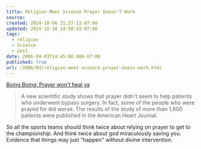 ```yaml
---
title: Religion Meet Science Prayer Doesn'T Work
source: 
created: 2024-10-06 21:27:13-07:00
updated: 2024-10-10 14:58:43-07:00
tags:
  - religion
  - Science
  - post
date: 2006-04-03T14:45:00.000-07:00
published: true
url: /2006/04/religion-meet-science-prayer-doesn-work.html
---
```



[Boing Boing: Prayer won't heal ya](https://www.boingboing.net/2006/03/30/prayer_wont_heal_ya.html "Boing Boing: Prayer won't heal ya")  
  

>   
> A new scientific study shows that prayer didn't seem to help patients who underwent bypass surgery. In fact, some of the people who were prayed for did worse. The results of the study of more than 1,800 patients were published in the American Heart Journal.  

  
  
So all the sports teams should think twice about relying on prayer to get to the championship. And think twice about god miraculously saving you. Evidence that things may just "happen" without divine intervention.